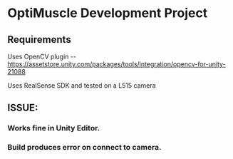 ﻿# OptiMuscle Development Project
## Requirements
Uses OpenCV plugin -- https://assetstore.unity.com/packages/tools/integration/opencv-for-unity-21088

Uses RealSense SDK and tested on a L515 camera

## ISSUE:
### Works fine in Unity Editor.

### Build produces error on connect to camera.
